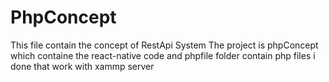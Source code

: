# PhpConcept
This file contain the concept of RestApi System
The project is phpConcept which containe the react-native code
and phpfile folder contain php files i done that work with xammp server

